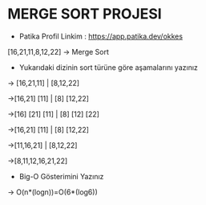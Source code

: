 # MERGE SORT PROJESI

* Patika Profil Linkim :  https://app.patika.dev/okkes



[16,21,11,8,12,22] -> Merge Sort



* Yukarıdaki dizinin sort türüne göre aşamalarını yazınız





 -> [16,21,11] | [8,12,22]





 ->[16,21] [11] | [8] [12,22]





 ->[16] [21] [11] | [8] [12] [22]





 ->[16,21] [11] | [8] [12,22]





 ->[11,16,21] | [8,12,22]





 ->[8,11,12,16,21,22]





* Big-O Gösterimini Yazınız





 -> O(n*(logn))=O(6*(log6))